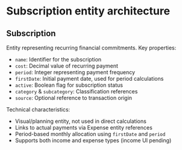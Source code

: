 # Subscription entity architecture

## Subscription

Entity representing recurring financial commitments. Key properties:

- `name`: Identifier for the subscription
- `cost`: Decimal value of recurring payment
- `period`: Integer representing payment frequency
- `firstDate`: Initial payment date, used for period calculations
- `active`: Boolean flag for subscription status
- `category` & `subcategory`: Classification references
- `source`: Optional reference to transaction origin

Technical characteristics:

- Visual/planning entity, not used in direct calculations
- Links to actual payments via Expense entity references
- Period-based monthly allocation using `firstDate` and `period`
- Supports both income and expense types (income UI pending)
